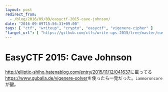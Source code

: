 ```yaml
---
layout: post
redirect_from:
  - /blog/2016/09/09/easyctf-2015-cave-johnson/
date: "2016-09-09T15:56:31+09:00"
tags: [ "ctf", "writeup", "crypto", "easyctf", "vigenere-cipher" ]
"target_url": [ "https://github.com/ctfs/write-ups-2015/tree/master/easyctf-2015/cryptography/cave-johnson" ]
---
```


# EasyCTF 2015: Cave Johnson

<http://elliptic-shiho.hatenablog.com/entry/2015/11/12/041637>に載ってる<https://www.guballa.de/vigenere-solver>を使ったら一発だった。`iammoroncore`が鍵。
